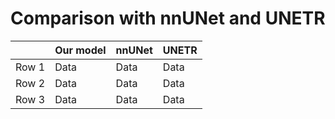 # Comparison with nnUNet and UNETR

|          | Our model |  nnUNet  |   UNETR  |
|----------|-----------|----------|----------|
| Row 1    | Data      | Data     | Data     |
| Row 2    | Data      | Data     | Data     |
| Row 3    | Data      | Data     | Data     |

